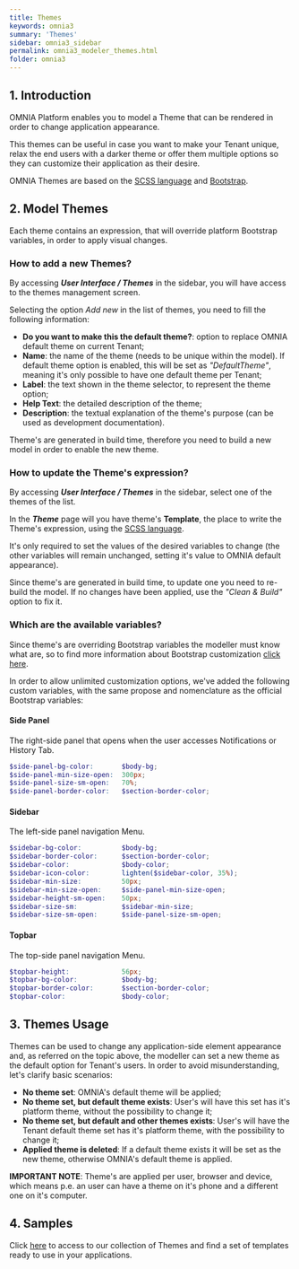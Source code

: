 ```yaml
---
title: Themes
keywords: omnia3
summary: 'Themes'
sidebar: omnia3_sidebar
permalink: omnia3_modeler_themes.html
folder: omnia3
---
```


## 1. Introduction

OMNIA Platform enables you to model a Theme that can be rendered in order to change application appearance.

This themes can be useful in case you want to make your Tenant unique, relax the end users with a darker theme or offer them multiple options so they can customize their application as their desire.

OMNIA Themes are based on the [SCSS language](https://sass-lang.com/documentation) and [Bootstrap](https://getbootstrap.com/docs/4.0/getting-started/theming/).

## 2. Model Themes

Each theme contains an expression, that will override platform Bootstrap variables, in order to apply visual changes.

### How to add a new Themes?

By accessing **_User Interface / Themes_** in the sidebar, you will have access to the themes management screen.

Selecting the option _Add new_ in the list of themes, you need to fill the following information:

- **Do you want to make this the default theme?**: option to replace OMNIA default theme on current Tenant;
- **Name**: the name of the theme (needs to be unique within the model). If default theme option is enabled, this will be set as _"DefaultTheme"_, meaning it's only possible to have one default theme per Tenant;
- **Label**: the text shown in the theme selector, to represent the theme option;
- **Help Text**: the detailed description of the theme;
- **Description**: the textual explanation of the theme's purpose (can be used as development documentation).

Theme's are generated in build time, therefore you need to build a new model in order to enable the new theme.

### How to update the Theme's expression?

By accessing **_User Interface / Themes_** in the sidebar, select one of the themes of the list.

In the **_Theme_** page will you have theme's **Template**, the place to write the Theme's expression, using the [SCSS language](https://sass-lang.com/documentation).

It's only required to set the values of the desired variables to change (the other variables will remain unchanged, setting it's value to OMNIA default appearance).

Since theme's are generated in build time, to update one you need to re-build the model. If no changes have been applied, use the _"Clean & Build"_ option to fix it.

### Which are the available variables?

Since theme's are overriding Bootstrap variables the modeller must know what are, so to find more information about Bootstrap customization [click here](https://getbootstrap.com/docs/4.0/getting-started/theming/).

In order to allow unlimited customization options, we've added the following custom variables, with the same propose and nomenclature as the official Bootstrap variables:

#### Side Panel

The right-side panel that opens when the user accesses Notifications or History Tab.

```SCSS
$side-panel-bg-color:       $body-bg;
$side-panel-min-size-open:  300px;
$side-panel-size-sm-open:   70%;
$side-panel-border-color:   $section-border-color;
```

#### Sidebar

The left-side panel navigation Menu.

```SCSS
$sidebar-bg-color:          $body-bg;
$sidebar-border-color:      $section-border-color;
$sidebar-color:             $body-color;
$sidebar-icon-color:        lighten($sidebar-color, 35%);
$sidebar-min-size:          50px;
$sidebar-min-size-open:     $side-panel-min-size-open;
$sidebar-height-sm-open:    50px;
$sidebar-size-sm:           $sidebar-min-size;
$sidebar-size-sm-open:      $side-panel-size-sm-open;
```

#### Topbar

The top-side panel navigation Menu.

```SCSS
$topbar-height:             56px;
$topbar-bg-color:           $body-bg;
$topbar-border-color:       $section-border-color;
$topbar-color:              $body-color;
```

## 3. Themes Usage

Themes can be used to change any application-side element appearance and, as referred on the topic above, the modeller can set a new theme as the default option for Tenant's users. In order to avoid misunderstanding, let's clarify basic scenarios:

- **No theme set**: OMNIA's default theme will be applied;
- **No theme set, but default theme exists**: User's will have this set has it's platform theme, without the possibility to change it;
- **No theme set, but default and other themes exists**: User's will have the Tenant default theme set has it's platform theme, with the possibility to change it;
- **Applied theme is deleted**: If a default theme exists it will be set as the new theme, otherwise OMNIA's default theme is applied.

**IMPORTANT NOTE**: Theme's are applied per user, browser and device, which means p.e. an user can have a theme on it's phone and a different one on it's computer.

## 4. Samples

Click [here](https://omnialowcode.github.io/omnia3-samples/) to access to our collection of Themes and find a set of templates ready to use in your applications.
